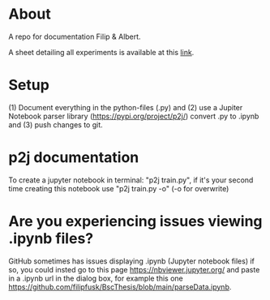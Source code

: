 # About
A repo for documentation Filip &amp; Albert.

A sheet detailing all experiments is available at this [link](https://docs.google.com/spreadsheets/d/1_sOiXOl1qm0wKVom49XMOGXiADfrzJuXoAEin4kzkko/edit#gid=1874826242).

# Setup 
(1) Document everything in the python-files (.py)  and (2) use a Jupiter Notebook parser library (https://pypi.org/project/p2j/) convert .py to .ipynb and (3) push changes to git.

# p2j documentation 
To create a jupyter notebook in terminal: "p2j train.py", if it's your second time creating this notebook use "p2j train.py -o" (-o for overwrite)

# Are you experiencing issues viewing .ipynb files?
GitHub sometimes has issues displaying .ipynb (Jupyter notebook files) if so, you could insted go to this page https://nbviewer.jupyter.org/ and paste in a .ipynb url in the dialog box, for example this one https://github.com/filipfusk/BscThesis/blob/main/parseData.ipynb. 



